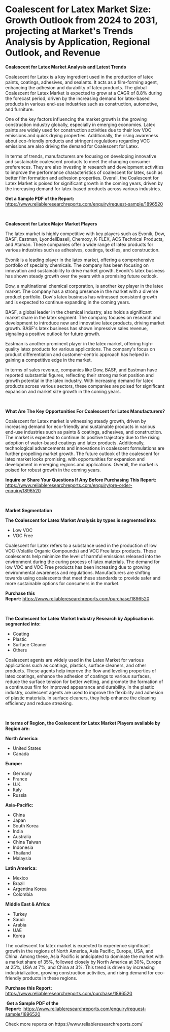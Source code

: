 <p><h1>Coalescent for Latex Market Size: Growth Outlook from 2024 to 2031, projecting at Market's Trends Analysis by Application, Regional Outlook, and Revenue</h1></p><p><strong>Coalescent for Latex Market Analysis and Latest Trends</strong></p>
<p><p>Coalescent for Latex is a key ingredient used in the production of latex paints, coatings, adhesives, and sealants. It acts as a film-forming agent, enhancing the adhesion and durability of latex products. The global Coalescent for Latex Market is expected to grow at a CAGR of 8.8% during the forecast period, driven by the increasing demand for latex-based products in various end-use industries such as construction, automotive, and furniture.</p><p>One of the key factors influencing the market growth is the growing construction industry globally, especially in emerging economies. Latex paints are widely used for construction activities due to their low VOC emissions and quick drying properties. Additionally, the rising awareness about eco-friendly products and stringent regulations regarding VOC emissions are also driving the demand for Coalescent for Latex.</p><p>In terms of trends, manufacturers are focusing on developing innovative and sustainable coalescent products to meet the changing consumer preferences. They are also investing in research and development activities to improve the performance characteristics of coalescent for latex, such as better film formation and adhesion properties. Overall, the Coalescent for Latex Market is poised for significant growth in the coming years, driven by the increasing demand for latex-based products across various industries.</p></p>
<p><strong>Get a Sample PDF of the Report:&nbsp;</strong> <a href="https://www.reliableresearchreports.com/enquiry/request-sample/1896520">https://www.reliableresearchreports.com/enquiry/request-sample/1896520</a></p>
<p>&nbsp;</p>
<p><strong>Coalescent for Latex Major Market Players</strong></p>
<p><p>The latex market is highly competitive with key players such as Evonik, Dow, BASF, Eastman, LyondellBasell, Chemoxy, K-FLEX, ACS Technical Products, and Ataman. These companies offer a wide range of latex products for various industries such as adhesives, coatings, textiles, and construction.</p><p>Evonik is a leading player in the latex market, offering a comprehensive portfolio of specialty chemicals. The company has been focusing on innovation and sustainability to drive market growth. Evonik's latex business has shown steady growth over the years with a promising future outlook.</p><p>Dow, a multinational chemical corporation, is another key player in the latex market. The company has a strong presence in the market with a diverse product portfolio. Dow's latex business has witnessed consistent growth and is expected to continue expanding in the coming years.</p><p>BASF, a global leader in the chemical industry, also holds a significant market share in the latex segment. The company focuses on research and development to introduce new and innovative latex products, driving market growth. BASF's latex business has shown impressive sales revenue, signaling a positive outlook for future growth.</p><p>Eastman is another prominent player in the latex market, offering high-quality latex products for various applications. The company's focus on product differentiation and customer-centric approach has helped in gaining a competitive edge in the market.</p><p>In terms of sales revenue, companies like Dow, BASF, and Eastman have reported substantial figures, reflecting their strong market position and growth potential in the latex industry. With increasing demand for latex products across various sectors, these companies are poised for significant expansion and market size growth in the coming years.</p></p>
<p>&nbsp;</p>
<p><strong>What Are The Key Opportunities For Coalescent for Latex Manufacturers?</strong></p>
<p><p>Coalescent for Latex market is witnessing steady growth, driven by increasing demand for eco-friendly and sustainable products in various end-use industries such as paints & coatings, adhesives, and construction. The market is expected to continue its positive trajectory due to the rising adoption of water-based coatings and latex products. Additionally, technological advancements and innovations in coalescent formulations are further propelling market growth. The future outlook of the coalescent for latex market looks promising, with opportunities for expansion and development in emerging regions and applications. Overall, the market is poised for robust growth in the coming years.</p></p>
<p><strong>Inquire or Share Your Questions If Any Before Purchasing This Report:</strong> <a href="https://www.reliableresearchreports.com/enquiry/pre-order-enquiry/1896520">https://www.reliableresearchreports.com/enquiry/pre-order-enquiry/1896520</a></p>
<p>&nbsp;</p>
<p><strong>Market Segmentation</strong></p>
<p><strong>The Coalescent for Latex Market Analysis by types is segmented into:</strong></p>
<p><ul><li>Low VOC</li><li>VOC Free</li></ul></p>
<p><p>Coalescent for Latex refers to a substance used in the production of low VOC (Volatile Organic Compounds) and VOC Free latex products. These coalescents help minimize the level of harmful emissions released into the environment during the curing process of latex materials. The demand for low VOC and VOC Free products has been increasing due to growing environmental awareness and regulations. Manufacturers are shifting towards using coalescents that meet these standards to provide safer and more sustainable options for consumers in the market.</p></p>
<p><strong>Purchase this Report:&nbsp;</strong><a href="https://www.reliableresearchreports.com/purchase/1896520">https://www.reliableresearchreports.com/purchase/1896520</a></p>
<p>&nbsp;</p>
<p><strong>The Coalescent for Latex Market Industry Research by Application is segmented into:</strong></p>
<p><ul><li>Coating</li><li>Plastic</li><li>Surface Cleaner</li><li>Others</li></ul></p>
<p><p>Coalescent agents are widely used in the Latex Market for various applications such as coatings, plastics, surface cleaners, and other products. These agents help improve the flow and leveling properties of latex coatings, enhance the adhesion of coatings to various surfaces, reduce the surface tension for better wetting, and promote the formation of a continuous film for improved appearance and durability. In the plastic industry, coalescent agents are used to improve the flexibility and adhesion of plastic materials. In surface cleaners, they help enhance the cleaning efficiency and reduce streaking.</p></p>
<p>&nbsp;</p>
<p><strong>In terms of Region, the Coalescent for Latex Market Players available by Region are:</strong></p>
<p>
    <p> <strong> North America: </strong>
        <ul>
            <li>United States</li>
            <li>Canada</li>
        </ul>
        </p> 
    <p> <strong> Europe: </strong>
        <ul>
            <li>Germany</li>
            <li>France</li>
            <li>U.K.</li>
            <li>Italy</li>
            <li>Russia</li>
        </ul>
        </p> 
    <p> <strong> Asia-Pacific: </strong>
        <ul>
            <li>China</li>
            <li>Japan</li>
            <li>South Korea</li>
            <li>India</li>
            <li>Australia</li>
            <li>China Taiwan</li>
            <li>Indonesia</li>
            <li>Thailand</li>
            <li>Malaysia</li>
        </ul>
        </p> 
    <p> <strong> Latin America: </strong>
        <ul>
            <li>Mexico</li>
            <li>Brazil</li>
            <li>Argentina Korea</li>
            <li>Colombia</li>
        </ul>
        </p> 
    <p> <strong> Middle East & Africa: </strong>
        <ul>
            <li>Turkey</li>
            <li>Saudi</li>
            <li>Arabia</li>
            <li>UAE</li>
            <li>Korea</li>
        </ul>
    </p>
    </p>
<p><p>The coalescent for latex market is expected to experience significant growth in the regions of North America, Asia Pacific, Europe, USA, and China. Among these, Asia Pacific is anticipated to dominate the market with a market share of 35%, followed closely by North America at 30%, Europe at 25%, USA at 7%, and China at 3%. This trend is driven by increasing industrialization, growing construction activities, and rising demand for eco-friendly products in these regions.</p></p>
<p><strong>Purchase this Report: </strong><a href="https://www.reliableresearchreports.com/purchase/1896520">https://www.reliableresearchreports.com/purchase/1896520</a></p>
<p>&nbsp;<strong>Get a Sample PDF of the Report:&nbsp;&nbsp;</strong><a href="https://www.reliableresearchreports.com/enquiry/request-sample/1896520">https://www.reliableresearchreports.com/enquiry/request-sample/1896520</a></p>
<p><strong></strong></p>
<p>Check more reports on https://www.reliableresearchreports.com/</p>